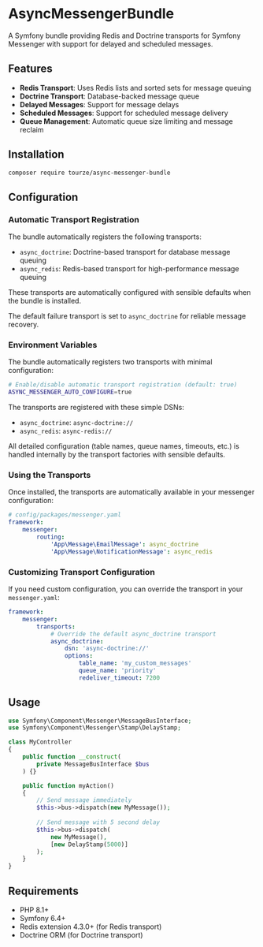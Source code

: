 # AsyncMessengerBundle

A Symfony bundle providing Redis and Doctrine transports for Symfony Messenger with support for delayed and scheduled messages.

## Features

- **Redis Transport**: Uses Redis lists and sorted sets for message queuing
- **Doctrine Transport**: Database-backed message queue
- **Delayed Messages**: Support for message delays
- **Scheduled Messages**: Support for scheduled message delivery
- **Queue Management**: Automatic queue size limiting and message reclaim

## Installation

```bash
composer require tourze/async-messenger-bundle
```

## Configuration

### Automatic Transport Registration

The bundle automatically registers the following transports:
- `async_doctrine`: Doctrine-based transport for database message queuing
- `async_redis`: Redis-based transport for high-performance message queuing

These transports are automatically configured with sensible defaults when the bundle is installed.

The default failure transport is set to `async_doctrine` for reliable message recovery.

### Environment Variables

The bundle automatically registers two transports with minimal configuration:

```bash
# Enable/disable automatic transport registration (default: true)
ASYNC_MESSENGER_AUTO_CONFIGURE=true
```

The transports are registered with these simple DSNs:
- `async_doctrine`: `async-doctrine://`
- `async_redis`: `async-redis://`

All detailed configuration (table names, queue names, timeouts, etc.) is handled internally by the transport factories with sensible defaults.

### Using the Transports

Once installed, the transports are automatically available in your messenger configuration:

```yaml
# config/packages/messenger.yaml
framework:
    messenger:
        routing:
            'App\Message\EmailMessage': async_doctrine
            'App\Message\NotificationMessage': async_redis
```

### Customizing Transport Configuration

If you need custom configuration, you can override the transport in your `messenger.yaml`:

```yaml
framework:
    messenger:
        transports:
            # Override the default async_doctrine transport
            async_doctrine:
                dsn: 'async-doctrine://'
                options:
                    table_name: 'my_custom_messages'
                    queue_name: 'priority'
                    redeliver_timeout: 7200
```

## Usage

```php
use Symfony\Component\Messenger\MessageBusInterface;
use Symfony\Component\Messenger\Stamp\DelayStamp;

class MyController
{
    public function __construct(
        private MessageBusInterface $bus
    ) {}

    public function myAction()
    {
        // Send message immediately
        $this->bus->dispatch(new MyMessage());
        
        // Send message with 5 second delay
        $this->bus->dispatch(
            new MyMessage(),
            [new DelayStamp(5000)]
        );
    }
}
```

## Requirements

- PHP 8.1+
- Symfony 6.4+
- Redis extension 4.3.0+ (for Redis transport)
- Doctrine ORM (for Doctrine transport)
